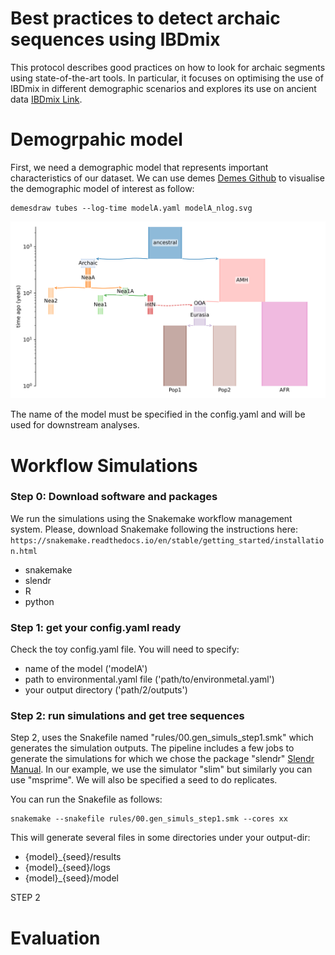 # Best practices to detect archaic sequences using IBDmix
This protocol describes good practices on how to look for archaic segments using state-of-the-art tools. In particular, it focuses on optimising the use of IBDmix in different demographic scenarios and explores its use on ancient data [IBDmix Link](https://github.com/PrincetonUniversity/IBDmix). 


# Demogrpahic model

First, we need a demographic model that represents important characteristics of our dataset. We can use demes [Demes Github](https://popsim-consortium.github.io/demes-spec-docs/main/introduction.html) to visualise the demographic model of interest as follow:
````
demesdraw tubes --log-time modelA.yaml modelA_nlog.svg
````
[![INSERT YOUR GRAPHIC HERE](modelA.png)]()

The name of the model must be specified in the config.yaml and will be used for downstream analyses. 

# Workflow Simulations
### Step 0: Download software and packages 
We run the simulations using the Snakemake workflow management system. Please, download Snakemake following the instructions here:
``` https://snakemake.readthedocs.io/en/stable/getting_started/installation.html ```
- snakemake
- slendr
- R
- python


### Step 1: get your config.yaml ready
Check the toy config.yaml file. You will need to specify:
- name of the model ('modelA')
- path to environmental.yaml file ('path/to/environmetal.yaml')
- your output directory ('path/2/outputs')

### Step 2: run simulations and get tree sequences 
Step 2, uses the Snakefile named "rules/00.gen_simuls_step1.smk" which generates the simulation outputs. The pipeline includes a few jobs to generate the simulations for which we chose the package "slendr" [Slendr Manual](https://www.slendr.net/articles/vignette-05-tree-sequences.html). In our example, we use the simulator "slim" but similarly you can use "msprime". We will also be specified a seed to do replicates. 

You can run the Snakefile as follows:
````
snakemake --snakefile rules/00.gen_simuls_step1.smk --cores xx
````
This will generate several files in some directories under your output-dir:
- {model}_{seed}/results
- {model}_{seed}/logs
- {model}_{seed}/model


STEP 2

# Evaluation
